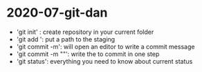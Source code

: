# 2020-07-git-dan

- 'git init' : create repository in your current folder
- 'git add <path>': put a path to the staging
- 'git commit -m': will open an editor to write a commit message
- 'git commit -m "<message>"': write the <message> to commit in one step 
- 'git status': everything you need to know about current status
